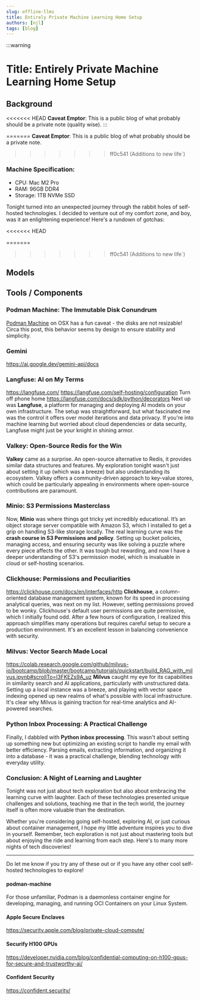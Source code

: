 ```yaml
---
slug: offline-llms
title: Entirely Private Machine Learning Home Setup
authors: [njl]
tags: [blog]
---
```


:::warning

# Title: Entirely Private Machine Learning Home Setup

## Background
<<<<<<< HEAD
**Caveat Emptor**: This is a public blog of what probably should be a private note (quality wise).
:::

=======
**Caveat Emptor**: This is a public blog of what probably should be a private note.
>>>>>>> ff0c541 (Additions to new life`)

### Machine Specification:
* CPU: Mac M2 Pro
* RAM: 96GB DDR4
* Storage: 1TB NVMe SSD

Tonight turned into an unexpected journey through the rabbit holes of self-hosted technologies. I decided to venture out of my comfort zone, and boy, was it an enlightening experience! Here's a rundown of gotchas:

<<<<<<< HEAD
<!-- truncate -->
=======

>>>>>>> ff0c541 (Additions to new life`)
## Models

## Tools / Components
### Podman Machine: The Immutable Disk Conundrum

[Podman Machine](#podman-machine) on OSX has a fun caveat - the disks are not resizable! Circa this post, this behavior seems by design to ensure stability and simplicity.

### Gemini
https://ai.google.dev/gemini-api/docs


### Langfuse: AI on My Terms

https://langfuse.com/
https://langfuse.com/self-hosting/configuration
Turn off phone home
https://langfuse.com/docs/sdk/python/decorators
Next up was **Langfuse**, a platform for managing and deploying AI models on your own infrastructure. The setup was straightforward, but what fascinated me was the control it offers over model iterations and data privacy. If you're into machine learning but worried about cloud dependencies or data security, Langfuse might just be your knight in shining armor.

### Valkey: Open-Source Redis for the Win

**Valkey** came as a surprise. An open-source alternative to Redis, it provides similar data structures and features. My exploration tonight wasn't just about setting it up (which was a breeze) but also understanding its ecosystem. Valkey offers a community-driven approach to key-value stores, which could be particularly appealing in environments where open-source contributions are paramount.

### Minio: S3 Permissions Masterclass

Now, **Minio** was where things got tricky yet incredibly educational. It’s an object storage server compatible with Amazon S3, which I installed to get a grip on handling S3-like storage locally. The real learning curve was the **crash course in S3 Permissions and policy**. Setting up bucket policies, managing access, and ensuring security was like solving a puzzle where every piece affects the other. It was tough but rewarding, and now I have a deeper understanding of S3's permission model, which is invaluable in cloud or self-hosting scenarios.

### Clickhouse: Permissions and Peculiarities
https://clickhouse.com/docs/en/interfaces/http
**Clickhouse**, a column-oriented database management system, known for its speed in processing analytical queries, was next on my list. However, setting permissions proved to be wonky. Clickhouse's default user permissions are quite permissive, which I initially found odd. After a few hours of configuration, I realized this approach simplifies many operations but requires careful setup to secure a production environment. It's an excellent lesson in balancing convenience with security.

### Milvus: Vector Search Made Local
https://colab.research.google.com/github/milvus-io/bootcamp/blob/master/bootcamp/tutorials/quickstart/build_RAG_with_milvus.ipynb#scrollTo=I3FKEZs9A_uz
**Milvus** caught my eye for its capabilities in similarity search and AI applications, particularly with unstructured data. Setting up a local instance was a breeze, and playing with vector space indexing opened up new realms of what's possible with local infrastructure. It's clear why Milvus is gaining traction for real-time analytics and AI-powered searches.

### Python Inbox Processing: A Practical Challenge

Finally, I dabbled with **Python inbox processing**. This wasn't about setting up something new but optimizing an existing script to handle my email with better efficiency. Parsing emails, extracting information, and organizing it into a database - it was a practical challenge, blending technology with everyday utility.

### Conclusion: A Night of Learning and Laughter

Tonight was not just about tech exploration but also about embracing the learning curve with laughter. Each of these technologies presented unique challenges and solutions, teaching me that in the tech world, the journey itself is often more valuable than the destination.

Whether you're considering going self-hosted, exploring AI, or just curious about container management, I hope my little adventure inspires you to dive in yourself. Remember, tech exploration is not just about mastering tools but about enjoying the ride and learning from each step. Here's to many more nights of tech discoveries!

---

Do let me know if you try any of these out or if you have any other cool self-hosted technologies to explore!


#### podman-machine

For those unfamiliar, Podman is a daemonless container engine for developing, managing, and running OCI Containers on your Linux System.


#### Apple Secure Enclaves

https://security.apple.com/blog/private-cloud-compute/

#### Securify H100 GPUs
https://developer.nvidia.com/blog/confidential-computing-on-h100-gpus-for-secure-and-trustworthy-ai/

#### Confident Security
https://confident.security/
